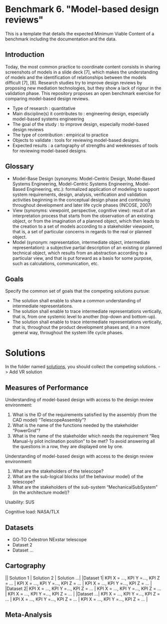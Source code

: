 # Benchmark 6. "Model-based design reviews"

This is a template that details the expected Minimum Viable Content of a benchmark including the documentation and the data.

## Introduction

Today, the most common practice to coordinate content consists in sharing screenshots of models in a slide deck [7], which makes the understanding of models and the identification of relationships between the models difficult [7], [8]. Research studies try to improve design reviews by proposing new mediation technologies, but they show a lack of rigour in the validation phase. This repository proposes an open benchmark exercise for comparing model-based design reviews.

- Type of research : quantitative
- Main discipline(s) it contributes to : engineering design, especially model-based systems engineering
- The goal of the study : to improve design, especially model-based design reviews 
- The type of contribution : empirical to practice
- Objects to validate : tools for reviewing model-based designs.
- Expected results : a cartography of strengths and weeknesses of tools for reviewing model-based designs.

## Glossary

- Model-Base Design (synonyms: Model-Centric Design, Model-Based Systems Engineering, Model-Centric Systems Engineering, Model-Based Engineering, etc.): formalized application of modeling to support system requirements, design, analysis, verification and validation activities beginning in the conceptual design phase and continuing throughout development and later life cycle phases (INCOSE, 2007)
- View (synonyms: viewpoint, perspective, cognitive view): result of an interpretation process that starts from the observation of an existing object, or from the imagination of a planned object, which then leads to the creation to a set of models according to a stakeholder viewpoint, that is, a set of particular concerns in regards to the real or planned
object.
- Model (synonym: representation, intermediate object, intermediate representation): a subjective partial description of an existing or planned technical object, which results from an abstraction according to a particular view, and that is put forward as a basis for some purpose, such as calculations, communication, etc.

## Goals

Specify the common set of goals that the competing solutions pursue:
- The solution shall enable to share a common understanding of intermediate representations.
- The solution shall enable to trace intermediate representations vertically, that is, from one systemic level to another (top-down and bottom-up).
- The solution shall enable to trace intermediate representations vertically, that is, throughout the product development phases and, in a more general way, throughout the system life cycle phases.

# Solutions

In the folder named [solutions](), you should collect the competing solutions.
-> Add VR solution

## Measures of Performance

Understanding of model-based design with access to the design review environment:
1.	What is the ID of the requirements satisfied by the assembly (from the CAD model) “TelescopeAssembly”?
2.	What is the name of the functions needed by the stakeholder “PowerGrid”?
3.	What is the name of the stakeholder which needs the requirement “Req Manual-ly pilot inclination position” to be met?
To avoid answering all the questions in a row, they are displayed one by one. 

Understanding of model-based design with access to the design review environment:
1.	What are the stakeholders of the telescope?
2.	What are the sub-logical blocks (of the behaviour model) of the telescope?
3.	What are the stakeholders of the sub-system “MechanicalSubSystem” (in the architecture model)? 

Usability: SUS

Cognitive load: NASA/TLX

## Datasets

- GO‑TO Celestron NExstar telescope
- Dataset 2
- Dataset ...

## Cartography

|| Solution 1 | Solution 2 | Solution ...|
|Dataset 1| KPI X = ..., KPI Y =..., KPI Z = ... | KPI X = ..., KPI Y =..., KPI Z = ... | KPI X = ..., KPI Y =..., KPI Z = ... |
|Dataset 2| KPI X = ..., KPI Y =..., KPI Z = ... | KPI X = ..., KPI Y =..., KPI Z = ... | KPI X = ..., KPI Y =..., KPI Z = ... |
|Dataset ...| KPI X = ..., KPI Y =..., KPI Z = ... | KPI X = ..., KPI Y =..., KPI Z = ... | KPI X = ..., KPI Y =..., KPI Z = ... |


## Meta-Analysis


